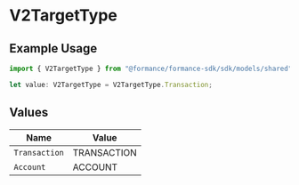 # V2TargetType

## Example Usage

```typescript
import { V2TargetType } from "@formance/formance-sdk/sdk/models/shared";

let value: V2TargetType = V2TargetType.Transaction;
```

## Values

| Name          | Value         |
| ------------- | ------------- |
| `Transaction` | TRANSACTION   |
| `Account`     | ACCOUNT       |